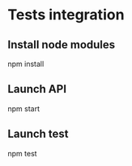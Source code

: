 # Tests integration

## Install node modules
npm install

## Launch API
npm start

## Launch test
npm test